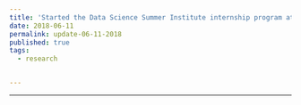 ```yaml
---
title: 'Started the Data Science Summer Institute internship program at LLNL'
date: 2018-06-11
permalink: update-06-11-2018
published: true
tags:
  - research


---
```


<!-- Today I started an amazing opportunity at Lawrence Livermore National Laboratory where I will work on applying deep learning methods
to problems in drug discovery. My mentors, Dr. Jonathan Allen and Dr. Hyojin Kim, have been incredible so far and I'm excited to see what becomes of our work together this summer! -->


---
